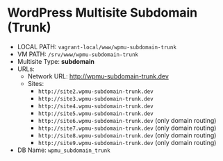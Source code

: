 # WordPress Multisite Subdomain (Trunk)

* LOCAL PATH: `vagrant-local/www/wpmu-subdomain-trunk `
* VM PATH: `/srv/www/wpmu-subdomain-trunk`
* Multisite Type: __subdomain__
* URLs:
  * Network URL: http://wpmu-subdomain-trunk.dev
  * Sites:
    * `http://site2.wpmu-subdomain-trunk.dev`
    * `http://site3.wpmu-subdomain-trunk.dev`
    * `http://site4.wpmu-subdomain-trunk.dev`
    * `http://site5.wpmu-subdomain-trunk.dev`
    * `http://site6.wpmu-subdomain-trunk.dev` (only domain routing)
    * `http://site7.wpmu-subdomain-trunk.dev` (only domain routing)
    * `http://site8.wpmu-subdomain-trunk.dev` (only domain routing)
    * `http://site9.wpmu-subdomain-trunk.dev` (only domain routing)
* DB Name: `wpmu_subdomain_trunk`
